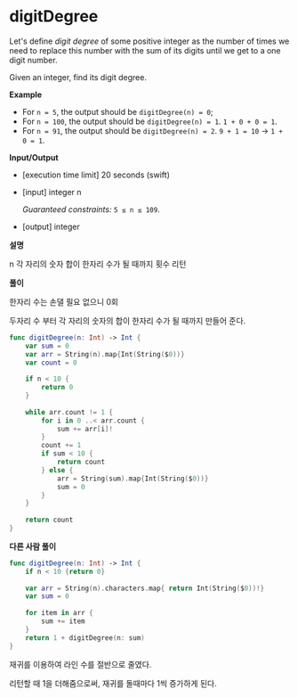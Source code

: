 # digitDegree

Let's define *digit degree* of some positive integer as the number of times we need to replace this number with the sum of its digits until we get to a one digit number.

Given an integer, find its digit degree.

**Example**

- For `n = 5`, the output should be
  `digitDegree(n) = 0`;
- For `n = 100`, the output should be
  `digitDegree(n) = 1`.
  `1 + 0 + 0 = 1`.
- For `n = 91`, the output should be
  `digitDegree(n) = 2`.
  `9 + 1 = 10` -> `1 + 0 = 1`.

**Input/Output**

- [execution time limit] 20 seconds (swift)

- [input] integer n

  *Guaranteed constraints:*
  `5 ≤ n ≤ 109`.

- [output] integer

**설명**

n 각 자리의 숫자 합이 한자리 수가 될 때까지 횟수 리턴

**풀이**

한자리 수는 손댈 필요 없으니 0회

두자리 수 부터 각 자리의 숫자의 합이 한자리 수가 될 때까지 만들어 준다.

```swift
func digitDegree(n: Int) -> Int {
    var sum = 0
    var arr = String(n).map{Int(String($0))}
    var count = 0
    
    if n < 10 {
        return 0
    }
    
    while arr.count != 1 {
        for i in 0 ..< arr.count {
            sum += arr[i]!
        }
        count += 1
        if sum < 10 {
            return count
        } else {
            arr = String(sum).map{Int(String($0))}
            sum = 0
        }
    }
    
    return count
}
```



**다른 사람 풀이**

```swift
func digitDegree(n: Int) -> Int {
    if n < 10 {return 0}
  
    var arr = String(n).characters.map{ return Int(String($0))!}
    var sum = 0
  
    for item in arr {
        sum += item
    }
    return 1 + digitDegree(n: sum)
}
```

재귀를 이용하여 라인 수를 절반으로 줄였다.

리턴할 때 1을 더해줌으로써, 재귀를 돌때마다 1씩 증가하게 된다.